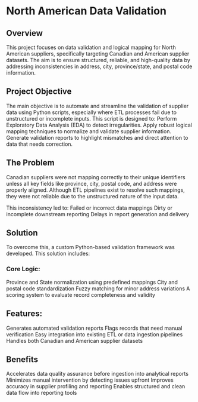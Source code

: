 # North American Data Validation

## Overview
This project focuses on data validation and logical mapping for North American suppliers, specifically targeting Canadian and American supplier datasets. The aim is to ensure structured, reliable, and high-quality data by addressing inconsistencies in address, city, province/state, and postal code information.

## Project Objective
The main objective is to automate and streamline the validation of supplier data using Python scripts, especially where ETL processes fail due to unstructured or incomplete inputs.
This script is designed to:
Perform Exploratory Data Analysis (EDA) to detect irregularities.
Apply robust logical mapping techniques to normalize and validate supplier information.
Generate validation reports to highlight mismatches and direct attention to data that needs correction.

## The Problem
Canadian suppliers were not mapping correctly to their unique identifiers unless all key fields like province, city, postal code, and address were properly aligned. Although ETL pipelines exist to resolve such mappings, they were not reliable due to the unstructured nature of the input data.

This inconsistency led to:
Failed or incorrect data mappings
Dirty or incomplete downstream reporting
Delays in report generation and delivery

## Solution
To overcome this, a custom Python-based validation framework was developed. This solution includes:

### Core Logic:
Province and State normalization using predefined mappings
City and postal code standardization
Fuzzy matching for minor address variations
A scoring system to evaluate record completeness and validity

## Features:
Generates automated validation reports
Flags records that need manual verification
Easy integration into existing ETL or data ingestion pipelines
Handles both Canadian and American supplier datasets

## Benefits
Accelerates data quality assurance before ingestion into analytical reports
Minimizes manual intervention by detecting issues upfront
Improves accuracy in supplier profiling and reporting
Enables structured and clean data flow into reporting tools
